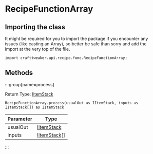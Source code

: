 # RecipeFunctionArray

## Importing the class

It might be required for you to import the package if you encounter any issues (like casting an Array), so better be safe than sorry and add the import at the very top of the file.
```zenscript
import crafttweaker.api.recipe.func.RecipeFunctionArray;
```


## Methods

:::group{name=process}

Return Type: [IItemStack](/vanilla/api/item/IItemStack)

```zenscript
RecipeFunctionArray.process(usualOut as IItemStack, inputs as IItemStack[]) as IItemStack
```

| Parameter |                     Type                     |
|-----------|----------------------------------------------|
| usualOut  | [IItemStack](/vanilla/api/item/IItemStack)   |
| inputs    | [IItemStack](/vanilla/api/item/IItemStack)[] |


:::


